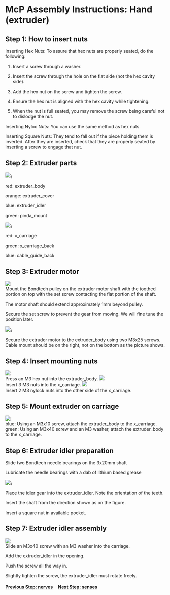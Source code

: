 # McP Assembly Instructions: Hand (extruder)


## Step 1: How to insert nuts

Inserting Hex Nuts: To assure that hex nuts are properly seated, do the following:

1.   Insert a screw through a washer.

 1.   Insert the screw through the hole on the flat side (not the hex cavity side).

   1. Add the hex nut on the screw and tighten the screw.

   1. Ensure the hex nut is aligned with the hex cavity while tightening.

1.    When the nut is full seated, you may remove the screw being careful not to dislodge the nut.

Inserting Nyloc Nuts: You can use the same method as hex nuts.

Inserting Square Nuts: They tend to fall out if the piece holding them is inverted. After they are inserted, check that they are properly seated by inserting a screw to engage that nut.


## Step 2: Extruder parts 
![](img/extruder_parts.jpg)\

red: extruder_body

orange: extruder_cover

blue: extruder_idler

green: pinda_mount

![](img/xcarriage_parts.jpg)\

red: x_carriage

green: x_carriage_back

blue: cable_guide_back


## Step 3: Extruder motor 
![](img/emotor_add_pulley.jpg)\
Mount the Bondtech pulley on the extruder motor shaft with the toothed portion on top with the set screw contacting the flat portion of the shaft.

The motor shaft should extend approximately 1mm beyond pulley.

Secure the set screw to prevent the gear from moving. We will fine tune the position later.

![](img/emotor_onto_extruder.jpg)\

Secure the extruder motor to the extruder_body using two M3x25 screws.  Cable mount should be on the right, not on the bottom as the picture shows.

## Step 4: Insert mounting nuts
![](img/nut1.jpg)\
Press an M3 hex nut into the extruder_body.
![](img/nut3.jpg)\
Insert 3 M3 nuts into the x_carriage.
![](img/nut2.jpg)\
Insert 2 M3 nylock nuts into the other side of the x_carriage.

## Step 5: Mount extruder on carriage

![](img/extruder_onto_carriage.jpg)\
blue: Using an M3x10 screw, attach the extruder_body to the x_carriage.
green: Using an M3x40 screw and an M3 washer, attach the extruder_body to the x_carriage.

## Step 6: Extruder idler preparation

Slide two Bondtech needle bearings on the 3x20mm shaft

Lubricate the needle bearings with a dab of lithium based grease

![](img/extruder_onto_carriage.jpg)\

Place the idler gear into the extruder_idler. Note the orientation of the teeth.

Insert the shaft from the direction shown as on the figure.

Insert a square nut in available pocket.

## Step 7: Extruder idler assembly
![](img/extruder_idler_assembly.jpg)\
Slide an M3x40 screw with an M3 washer into the carriage.

Add the extruder_idler in the opening.

Push the screw all the way in.

Slightly tighten the screw, the extruder_idler must rotate freely.




#### [Previous Step: nerves](nerves.md) &nbsp;&nbsp;&nbsp; [Next Step: senses](senses.md)